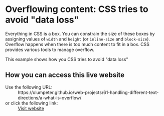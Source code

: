 # Overflowing content: CSS tries to avoid &quot;data loss&quot;

Everything in CSS is a box. You can constrain the size of these boxes by assigning values of <code>width</code> and <code>height</code> (or <code>inline-size</code> and <code>block-size</code>). Overflow happens when there is too much content to fit in a box. CSS provides various tools to manage overflow.
    
This example shows how you CSS tries to avoid &quot;data loss&quot;

## How you can access this live website

<dl>
  Use the following URL:
  <dd>
    https://olumpeter.github.io/web-projects/61-handling-different-text-directions/a-what-is-overflow/
  </dd>
  or click the following link:
  <dd>
    <a href="https://olumpeter.github.io/web-projects/61-handling-different-text-directions/a-what-is-overflow/">Visit website</a>
  </dd>
</dl>
